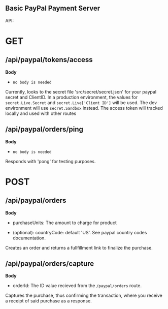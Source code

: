 ## Basic PayPal Payment Server

API:

# GET 
## /api/paypal/tokens/access
**Body**
- ```no body is needed```

Currently, looks to the secret file 'src/secret/secret.json' for your paypal
secret and ClientID. In a production environment, the values for `secret.Live.Secret` and `secret.Live['Client ID']` will be used. The dev environment will use `secret.Sandbox` instead.
The access token will tracked locally and used with other routes

## /api/paypal/orders/ping
**Body**
- ```no body is needed```

Responds with 'pong' for testing purposes.

# POST
## /api/paypal/orders
**Body**
- purchaseUnits: The amount to charge for product

- (optional): countryCode: default 'US'. See paypal country codes documentation.

Creates an order and returns a fullfillment link to finalize the purchase.

## /api/paypal/orders/capture
**Body**
- orderId: The ID value recieved from the `/paypal/orders` route.

Captures the purchase, thus confirming the transaction, where you receive a receipt of said purchase as a response.
